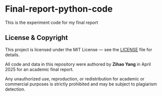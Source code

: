 # Final-report-python-code
This is the experiment code for my final report
## License & Copyright

This project is licensed under the MIT License — see the [LICENSE](./LICENSE) file for details.

All code and data in this repository were authored by **Zihao Yang** in April 2025 for an academic final report.

Any unauthorized use, reproduction, or redistribution for academic or commercial purposes is strictly prohibited and may be subject to plagiarism detection.
